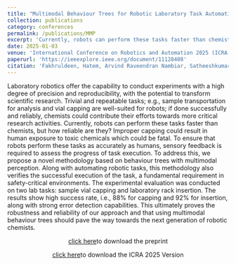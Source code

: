 ```yaml
---
title: "Multimodal Behaviour Trees for Robotic Laboratory Task Automation"
collection: publications
category: conferences
permalink: /publications/MMP
excerpt: 'Currently, robots can perform these tasks faster than chemists, but how reliable are they? Improper capping could result in human exposure to toxic chemicals which could be fatal.'
date: 2025-01-03
venue: 'International Conference on Robotics and Automation 2025 (ICRA 2025), Atlanta, USA'
paperurl: 'https://ieeexplore.ieee.org/document/11128408'
citation: 'Fakhruldeen, Hatem, Arvind Raveendran Nambiar, Satheeshkumar Veeramani, Bonilkumar Vijaykumar Tailor, Hadi Beyzaee Juneghani, Gabriella Pizzuto, and Andrew Ian Cooper. "Multimodal Behaviour Trees for Robotic Laboratory Task Automation." arXiv preprint arXiv:2506.20399 (2025).'
---
```

Laboratory robotics offer the capability to conduct experiments with a high degree of precision and reproducibility, with the potential to transform scientific research. Trivial and repeatable tasks; e.g., sample transportation for analysis and vial capping are well-suited for robots; if done successfully and reliably, chemists could contribute their efforts towards more critical research activities. Currently, robots can perform these tasks faster than chemists, but how reliable are they? Improper capping could result in human exposure to toxic chemicals which could be fatal. To ensure that robots perform these tasks as accurately as humans, sensory feedback is required to assess the progress of task execution. To address this, we propose a novel methodology based on behaviour trees with multimodal perception. Along with automating robotic tasks, this methodology also verifies the successful execution of the task, a fundamental requirement in safety-critical environments. The experimental evaluation was conducted on two lab tasks: sample vial capping and laboratory rack insertion. The results show high success rate, i.e., 88% for capping and 92% for insertion, along with strong error detection capabilities. This ultimately proves the robustness and reliability of our approach and that using multimodal behaviour trees should pave the way towards the next generation of robotic chemists.


<p style="text-align: center;"><a href="https://arxiv.org/html/2506.20399v1"> click here</a>to download the preprint</p>

<p style="text-align: center;"><a href="https://ieeexplore.ieee.org/document/11128408"> click here</a>to download the ICRA 2025 Version</p>